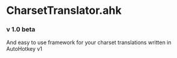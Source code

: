 # CharsetTranslator.ahk
### v 1.0 beta
And easy to use framework for your charset translations written in AutoHotkey v1 
